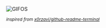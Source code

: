 <div align="justify">
<picture>
    <source media="(prefers-color-scheme: dark)" srcset="https://i.ibb.co/nqy8kvh4/output-gif.gif">
    <source media="(prefers-color-scheme: light)" srcset="https://i.ibb.co/nqy8kvh4/output-gif.gif">
    <img alt="GIFOS" src="https://i.ibb.co/nqy8kvh4/output-gif.gif">
</picture>

<sub><i>inspired from [x0rzavi/github-readme-terminal](https://github.com/x0rzavi/github-readme-terminal)</i></sub>

</div>

<!-- Image deletion URL: https://ibb.co/LDyhpW4B/8def7a3ff629da32547881e7a076e984 -->